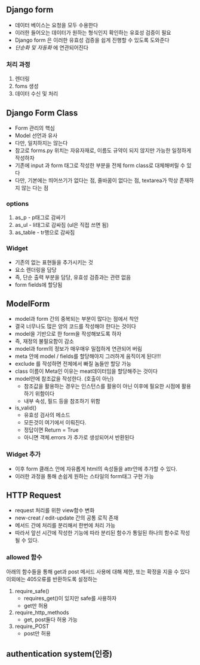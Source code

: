 ## Django form
- 데이터 베이스는 요청을 모두 수용한다
- 이러한 들어오는 데이터가 원하는 형식인지 확인하는 유효성 검증이 필요
- Django form  은 이러한 유효성 검증을 쉽게 진행할 수 있도록 도와준다
- *단순화 및 자동화* 에 연관되어진다

### 처리 과정
1. 렌더링
2. foms 생성
3. 데이터 수신 및 처리

## Django Form Class
- Form 관리의 핵심
- Model 선언과 유사
- 다만, 일치하지는 않는다
- 참고로 forms.py 위치는 자유자재로, 이름도 규약이 되지 않지만 가능한 일정하게 작성하자
- 기존에 input 과 form 태그로 작성한 부분을 전체 form class로 대체해버릴 수 있다
- 다만, 기본에는 띄어쓰기가 없다는 점, 줄바꿈이 없다는 점, textarea가 막상 존재하지 않는 다는 점
### options
1. as_p - p태그로 감싸기
2. as_ul - li태그로 감싸짐 (ul은 직접 쓰면 됨)
3.  as_table - tr행으로 감싸짐

### Widget
- 기존의 없는 표현들을 추가시키는 것
- 요소 렌더링을 담당
- 즉, 단순 출력 부분을 담당, 유효성 검증과는 관련 없음
- form fields에 할당됨
## ModelForm
- model과 form 간의 중복되는 부분이 많다는 점에서 착안
- 결국 너무나도 많은 양의 코드를 작성해야 한다는 것이다
- model을 기반으로 한 form을 작성해보도록 하자
- 즉, 재정의 불필요함이 감소
- model과 form의 정보가 매우매우 밀접하게 연관되어 버림
- meta 안에 model / fields를 할당해야지 그러하게 움직이게 된다!!!
- exclude 를 작성하면 전체에서 빠질 놈들만 할당 가능
- class 이름이 Meta인 이유는 meat데이터임을 할당해주는 것이다
- model안에 참조값을 작성한다. (호출이 아닌)
  - 참조값을 활용하는 경우는 인스턴스를 활용이 아닌 이후에 필요한 시점에 활용하기 위함이다
  - 내부 속성, 필드 등을 참조하기 위함
- is_valid()
  - 유효성 검사의 메소드
  - 모든것이 여기에서 이뤄진다.
  - 정답이면 Return = True
  - 아니면 객체.errors 가 추가로 생성되어서 반환된다

### Widget 추가
- 이후 form 클래스 안에 자유롭게 html의 속성들을 attr안에 추가할 수 있다.
- 이러한 과정을 통해 손쉽게 원하는 스타일의 form태그 구현 가능

## HTTP Request
- request 처리를 위한 view함수 변화
- new-creat / edit-update 간의 공통 로직 존재
- 메서드 간에 처리를 분리해서 한번에 처리 가능
- 따라서 앞선 시간에 작성한 기능에 따라 분리된 함수가 통일된 하나의 함수로 작성될 수 있다.

### allowed 함수
아래의 함수들을 통해 get과 post 메서드 사용에 대해 제한, 또는 확정을 지을 수 있다
이외에는 405오류를 반환하도록 설정하는
1. require_safe()
    - requires_get()이 있지만 safe를 사용하자
    - get만 허용
2. require_http_methods
    - get, post둘다 허용 가능
3. require_POST
    - post만 허용


## authentication system(인증)

